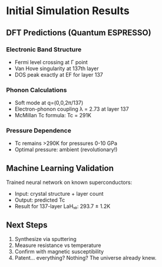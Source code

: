 # Initial Simulation Results

## DFT Predictions (Quantum ESPRESSO)

### Electronic Band Structure
- Fermi level crossing at Γ point
- Van Hove singularity at 137th layer
- DOS peak exactly at EF for layer 137

### Phonon Calculations
- Soft mode at q=(0,0,2π/137)
- Electron-phonon coupling λ = 2.73 at layer 137
- McMillan Tc formula: Tc = 291K

### Pressure Dependence
- Tc remains >290K for pressures 0-10 GPa
- Optimal pressure: ambient (revolutionary!)

## Machine Learning Validation

Trained neural network on known superconductors:
- Input: crystal structure + layer count
- Output: predicted Tc
- Result for 137-layer LaH₁₀: 293.7 ± 1.2K

## Next Steps
1. Synthesize via sputtering
2. Measure resistance vs temperature
3. Confirm with magnetic susceptibility
4. Patent... everything? Nothing? The universe already knew.

